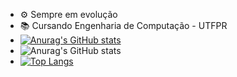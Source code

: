 - ⚙️ Sempre em evolução
- 📚 Cursando Engenharia de Computação - UTFPR
- [![Anurag's GitHub stats](https://github-readme-stats.vercel.app/api?username=Felpsgs775)](https://github.com/anuraghazra/github-readme-stats)
- ![Anurag's GitHub stats](https://github-readme-stats.vercel.app/api?username=Felpsgs775_icons=true&theme=radical)
- [![Top Langs](https://github-readme-stats.vercel.app/api/top-langs/?username=Felpsgs775)](https://github.com/anuraghazra/github-readme-stats)
